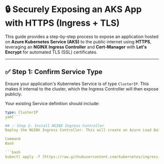 # 🔒 Securely Exposing an AKS App with HTTPS (Ingress + TLS)

This guide provides a step-by-step process to expose an application hosted on **Azure Kubernetes Service (AKS)** to the public internet using **HTTPS**, leveraging an **NGINX Ingress Controller** and **Cert-Manager** with **Let's Encrypt** for automated TLS (SSL) certificates.

---

## ✅ Step 1: Confirm Service Type

Ensure your application's Kubernetes Service is of type `ClusterIP`. This makes it internal to the cluster, which the Ingress Controller will then expose publicly.

Your existing Service definition should include:

```yaml
type: ClusterIP
yaml```

## ✅ Step 2: Install NGINX Ingress Controller
Deploy the NGINX Ingress Controller. This will create an Azure Load Balancer with a public IP that serves as the entry point for all external traffic.

Command
Bash

```bash
kubectl apply -f [https://raw.githubusercontent.com/kubernetes/ingress-nginx/controller-v1.9.5/deploy/static/provider/cloud/deploy.yaml](https://raw.githubusercontent.com/kubernetes/ingress-nginx/controller-v1.9.5/deploy/static/provider/cloud/deploy.yaml)